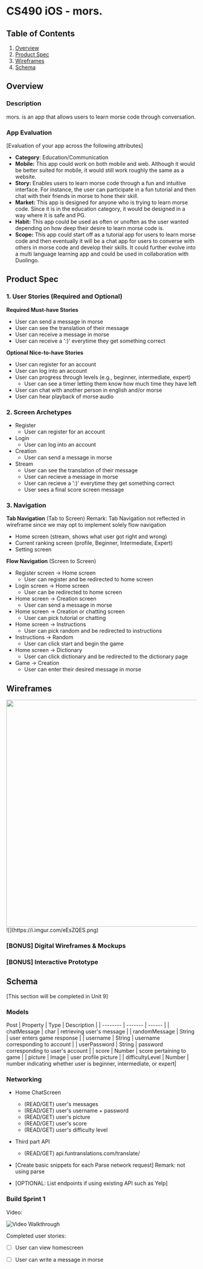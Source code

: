 # CS490 iOS - mors. 

## Table of Contents
1. [Overview](#Overview)
1. [Product Spec](#Product-Spec)
1. [Wireframes](#Wireframes)
2. [Schema](#Schema)

## Overview
### Description
mors. is an app that allows users to learn morse code through conversation.

### App Evaluation
[Evaluation of your app across the following attributes]
- **Category**: Education/Communication 
- **Mobile:** This app could work on both mobile and web. Although it would be better suited for mobile, it would still work roughly the same as a website.
- **Story:** Enables users to learn morse code through a fun and intuitive  interface. For instance, the user can participate in a fun tutorial and then chat with their friends in morse to hone their skill. 
- **Market:** This app is designed for anyone who is trying to learn morse code. Since it is in the education category, it would be designed in a way where it is safe and PG.
- **Habit:** This app could be used as often or unoften as the user wanted depending on how deep their desire to learn morse code is.
- **Scope:** This app could start off as a tutorial app for users to learn morse code and then eventually it will be a chat app for users to converse with others in morse code and develop their skills. It could further evolve into a multi language learning app and could be used in collaboration with Duolingo.

## Product Spec

### 1. User Stories (Required and Optional)

**Required Must-have Stories**
* User can send a message in morse 
* User can see the translation of their message
* User can receive a message in morse
* User can receive a ':)' everytime they get something correct

**Optional Nice-to-have Stories**
* User can register for an account
* User can log into an account
* User can progress through levels (e.g., beginner, intermediate, expert)
    * User can see a timer letting them know how much time they have left 
* User can chat with another person in english and/or morse 
* User can hear playback of morse audio

### 2. Screen Archetypes

* Register
  * User can register for an account
* Login
   * User can log into an account
* Creation
   * User can send a message in morse
* Stream
   * User can see the translation of their message
   * User can recieve a message in morse
   * User can recieve a ':)' everytime they get something correct
   * User sees a final score screen message

### 3. Navigation

**Tab Navigation** (Tab to Screen)
Remark: Tab Navigation not reflected in wireframe since we may opt to implement solely flow navigation

* Home screen (stream, shows what user got right and wrong)
* Current ranking screen (profile, Beginner, Intermediate, Expert)
* Setting screen 


**Flow Navigation** (Screen to Screen)
* Register screen -> Home screen
  * User can register and be redirected to home screen 
* Login screen -> Home screen
  * User can be redirected to home screen
* Home screen -> Creation screen
   * User can send a message in morse
* Home screen -> Creation or chatting screen
   * User can pick tutorial or chatting
* Home screen -> Instructions
   * User can pick random and be redirected to instructions
* Instructions -> Random
   * User can click start and begin the game
* Home screen -> Dictionary
   * User can click dictionary and be redirected to the dictionary page
* Game -> Creation 
   * User can enter their desired message in morse

## Wireframes

<img src="https://i.imgur.com/eEsZQES.png" width=600>
![](https://i.imgur.com/eEsZQES.png)


### [BONUS] Digital Wireframes & Mockups

### [BONUS] Interactive Prototype

## Schema 
[This section will be completed in Unit 9]

### Models

Post
| Property            | Type   | Description |
| --------    | ------- | ------ |
| chatMessage         | char   | retrieving user's message    |
| randomMessage       | String | user enters game response |
| username            | String | username corresponding to account |
| userPassword        | String | password corresponding to user's account |
| score               | Number | score pertaining to game |
| picture             | Image  | user profile picture |
| difficultyLevel     | Number | number indicating whether user is beginner, intermediate, or expert|

### Networking
- Home ChatScreen
    - (READ/GET) user's messages
    - (READ/GET) user's username + password
    - (READ/GET) user's picture
    - (READ/GET) user's score
    - (READ/GET) user's difficulty level 
- Third part API 
    - (READ/GET) api.funtranslations.com/translate/
    
- [Create basic snippets for each Parse network request]
Remark: not using parse
- [OPTIONAL: List endpoints if using existing API such as Yelp]

### Build Sprint 1
Video:

<img src='http://g.recordit.co/ars7GTN6o9.gif' title='Video Walkthrough' width='' alt='Video Walkthrough' />

Completed user stories:
- [ ] User can view homescreen 
- [ ] User can write a message in morse

